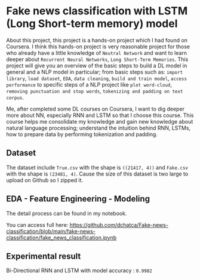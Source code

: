 # Fake news classification with LSTM (Long Short-term memory) model 

About this project, this project is a hands-on project which I had found on Coursera. I think this hands-on project is very reasonable project for those who already have a little knowledge of `Neutral Network` and want to learn deeper about `Recurrent Neural Networks`, `Long Short-Term Memories`. This project will give you an overview of the basic steps to build a DL model in general and a NLP model in particular; from basic steps such as: `import library`, `load dataset`, `EDA`, `data cleaning`, `build and train model`, `access performance` to specific steps of a NLP project like `plot word-cloud`, `removing punctuation and stop words`, `tokenizing and padding on text corpus`. 


Me, after completed some DL courses on Coursera, I want to dig deeper more about NN, especially RNN and LSTM so that I choose this course. This course helps me consolidate my knowledge and gain new knowledge about natural language processing; understand the intuition behind RNN, LSTMs, how to prepare data by performing tokenization and padding. 

## Dataset

The dataset include `True.csv` with the shape is `((21417, 4))` and `Fake.csv`  with the shape is `(23481, 4)`. Cause the size of this dataset is two large to upload on Github so I zipped it. 


## EDA - Feature Engineering - Modeling 

The detail process can be found in my notebook.

You can access full here: https://github.com/dchatca/Fake-news-classification/blob/main/fake-news-classification/fake_news_classification.ipynb

## Experimental result

Bi-Directional RNN and LSTM with model accuracy : `0.9982` 


